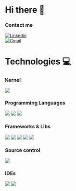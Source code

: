 <h1> Hi there 👋</h1>

### Contact me
[![Linkedin](https://img.shields.io/badge/LinkedIn-0077B5?style=for-the-badge&logo=linkedin&logoColor=white)](https://www.linkedin.com/in/vinicius-santos-8442681b8/)									
[![Gmail](https://img.shields.io/badge/Gmail-D14836?style=for-the-badge&logo=gmail&logoColor=white)](mailto:viniciusantos.florencio@gmail.com)	

<div>
<h1>Technologies 💻</h1>
	<h3>Kernel</h3>
		<img src=https://img.shields.io/badge/Linux-FCC624?style=for-the-badge&logo=linux&logoColor=black />
	<h3>Programming Languages</h3>
		<img src=https://img.shields.io/badge/JavaScript-323330?style=for-the-badge&logo=javascript&logoColor=F7DF1E />
		<img src=https://img.shields.io/badge/TypeScript-007ACC?style=for-the-badge&logo=typescript&logoColor=white />
		<img src=https://img.shields.io/badge/swift-F54A2A?style=for-the-badge&logo=swift&logoColor=white />
	<h3>Frameworks & Libs</h3>
		<img src=https://img.shields.io/badge/React-20232A?style=for-the-badge&logo=react&logoColor=61DAFB />
		<img src=https://img.shields.io/badge/React_Native-20232A?style=for-the-badge&logo=react&logoColor=61DAFB />
		<img src=https://img.shields.io/badge/redux-%23593d88.svg?style=for-the-badge&logo=redux&logoColor=white />
		<img src=https://img.shields.io/badge/Express.js-404D59?style=for-the-badge />
		<img src=https://img.shields.io/badge/nestjs-%23E0234E.svg?style=for-the-badge&logo=nestjs&logoColor=white />
	<h3>Source control</h3>
		<img src=https://img.shields.io/badge/GIT-E44C30?style=for-the-badge&logo=git&logoColor=white />
	<h3>IDEs</h3>
		<img src=https://img.shields.io/badge/Visual_Studio_Code-0078D4?style=for-the-badge&logo=visual%20studio%20code&logoColor=white />
		<img src=https://img.shields.io/badge/Xcode-007ACC?style=for-the-badge&logo=Xcode&logoColor=white />
</div>
